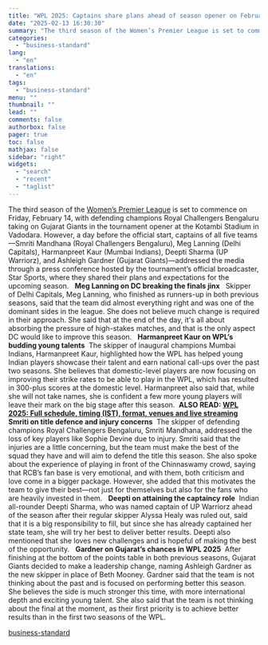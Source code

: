 ```yaml
---
title: "WPL 2025: Captains share plans ahead of season opener on February 14"
date: "2025-02-13 16:30:30"
summary: "The third season of the Women’s Premier League is set to commence on Friday, February 14, with defending champions Royal Challengers Bengaluru taking on Gujarat Giants in the tournament opener at the Kotambi Stadium in Vadodara. However, a day before the official start, captains of all five teams—Smriti Mandhana (Royal..."
categories:
  - "business-standard"
lang:
  - "en"
translations:
  - "en"
tags:
  - "business-standard"
menu: ""
thumbnail: ""
lead: ""
comments: false
authorbox: false
pager: true
toc: false
mathjax: false
sidebar: "right"
widgets:
  - "search"
  - "recent"
  - "taglist"
---
```


The third season of the [Women’s Premier League](https://www.business-standard.com/topic/women-s-premier-league) is set to commence on Friday, February 14, with defending champions Royal Challengers Bengaluru taking on Gujarat Giants in the tournament opener at the Kotambi Stadium in Vadodara. However, a day before the official start, captains of all five teams—Smriti Mandhana (Royal Challengers Bengaluru), Meg Lanning (Delhi Capitals), Harmanpreet Kaur (Mumbai Indians), Deepti Sharma (UP Warriorz), and Ashleigh Gardner (Gujarat Giants)—addressed the media through a press conference hosted by the tournament’s official broadcaster, Star Sports, where they shared their plans and expectations for the upcoming season.
 
**Meg Lanning on DC breaking the finals jinx**  
Skipper of Delhi Capitals, Meg Lanning, who finished as runners-up in both previous seasons, said that the team did almost everything right and was one of the dominant sides in the league. She does not believe much change is required in their approach. She said that at the end of the day, it's all about absorbing the pressure of high-stakes matches, and that is the only aspect DC would like to improve this season.
 
**Harmanpreet Kaur on WPL’s budding young talents** 
The skipper of inaugural champions Mumbai Indians, Harmanpreet Kaur, highlighted how the WPL has helped young Indian players showcase their talent and earn national call-ups over the past two seasons. She believes that domestic-level players are now focusing on improving their strike rates to be able to play in the WPL, which has resulted in 300-plus scores at the domestic level. Harmanpreet also said that, while she will not take names, she is confident a few more young players will leave their mark on the big stage after this season. 
**ALSO READ: [WPL 2025: Full schedule, timing (IST), format, venues and live streaming](https://www.business-standard.com/cricket/news/wpl-2025-full-schedule-timing-ist-format-venues-and-live-streaming-125020400911_1.html)**
 
**Smriti on title defence and injury concerns** 
The skipper of defending champions Royal Challengers Bengaluru, Smriti Mandhana, addressed the loss of key players like Sophie Devine due to injury. Smriti said that the injuries are a little concerning, but the team must make the best of the squad they have and will aim to defend the title this season. She also spoke about the experience of playing in front of the Chinnaswamy crowd, saying that RCB’s fan base is very emotional, and with them, both criticism and love come in a bigger package. However, she added that this motivates the team to give their best—not just for themselves but also for the fans who are heavily invested in them.
 
**Deepti on attaining the captaincy role** 
Indian all-rounder Deepti Sharma, who was named captain of UP Warriorz ahead of the season after their regular skipper Alyssa Healy was ruled out, said that it is a big responsibility to fill, but since she has already captained her state team, she will try her best to deliver better results. Deepti also mentioned that she loves new challenges and is hopeful of making the best of the opportunity.
 
**Gardner on Gujarat’s chances in WPL 2025** 
After finishing at the bottom of the points table in both previous seasons, Gujarat Giants decided to make a leadership change, naming Ashleigh Gardner as the new skipper in place of Beth Mooney. Gardner said that the team is not thinking about the past and is focused on performing better this season. She believes the side is much stronger this time, with more international depth and exciting young talent. She also said that the team is not thinking about the final at the moment, as their first priority is to achieve better results than in the first two seasons of the WPL.

[business-standard](https://www.business-standard.com/cricket/news/wpl-2025-captains-share-plans-ahead-of-season-opener-on-february-14-125021300785_1.html)
